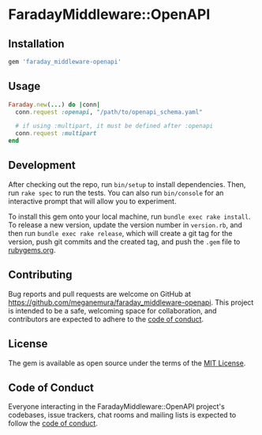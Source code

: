 # FaradayMiddleware::OpenAPI

## Installation

```ruby
gem 'faraday_middleware-openapi'
```

## Usage

```ruby
Faraday.new(...) do |conn|
  conn.request :openapi, "/path/to/openapi_schema.yaml"

  # if using :multipart, it must be defined after :openapi
  conn.request :multipart
end
```

## Development

After checking out the repo, run `bin/setup` to install dependencies. Then, run `rake spec` to run the tests. You can also run `bin/console` for an interactive prompt that will allow you to experiment.

To install this gem onto your local machine, run `bundle exec rake install`. To release a new version, update the version number in `version.rb`, and then run `bundle exec rake release`, which will create a git tag for the version, push git commits and the created tag, and push the `.gem` file to [rubygems.org](https://rubygems.org).

## Contributing

Bug reports and pull requests are welcome on GitHub at https://github.com/meganemura/faraday_middleware-openapi. This project is intended to be a safe, welcoming space for collaboration, and contributors are expected to adhere to the [code of conduct](https://github.com/meganemura/faraday_middleware-openapi/blob/master/CODE_OF_CONDUCT.md).

## License

The gem is available as open source under the terms of the [MIT License](https://opensource.org/licenses/MIT).

## Code of Conduct

Everyone interacting in the FaradayMiddleware::OpenAPI project's codebases, issue trackers, chat rooms and mailing lists is expected to follow the [code of conduct](https://github.com/meganemura/faraday_middleware-openapi/blob/master/CODE_OF_CONDUCT.md).
